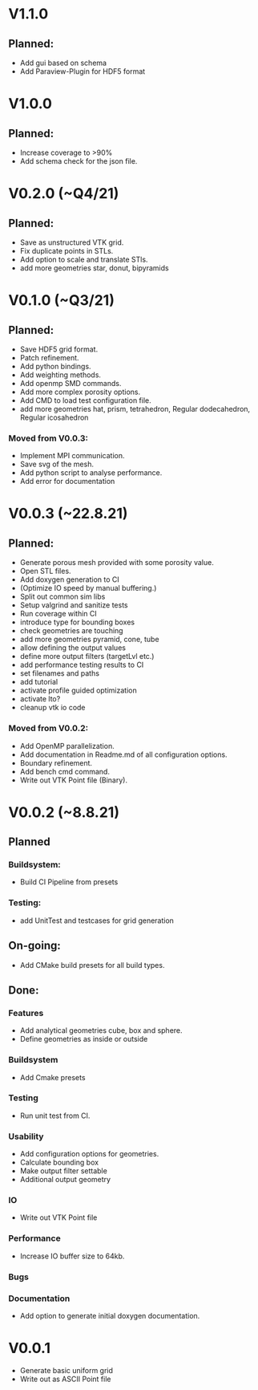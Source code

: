 # V1.1.0

## Planned:

- Add gui based on schema
- Add Paraview-Plugin for HDF5 format

# V1.0.0

## Planned:

- Increase coverage to >90%
- Add schema check for the json file.

# V0.2.0  (~Q4/21)

## Planned:

- Save as unstructured VTK grid.
- Fix duplicate points in STLs.
- Add option to scale and translate STls.
- add more geometries star, donut, bipyramids

# V0.1.0 (~Q3/21)

## Planned:

- Save HDF5 grid format.
- Patch refinement.
- Add python bindings.
- Add weighting methods.
- Add openmp SMD commands.
- Add more complex porosity options.
- Add CMD to load test configuration file.
- add more geometries hat, prism, tetrahedron, Regular dodecahedron, Regular icosahedron

### Moved from V0.0.3:

- Implement MPI communication.
- Save svg of the mesh.
- Add python script to analyse performance.
- Add error for documentation

# V0.0.3 (~22.8.21)

## Planned:

- Generate porous mesh provided with some porosity value.
- Open STL files.
- Add doxygen generation to CI
- (Optimize IO speed by manual buffering.)
- Split out common sim libs
- Setup valgrind and sanitize tests
- Run coverage within CI
- introduce type for bounding boxes
- check geometries are touching
- add more geometries pyramid, cone, tube
- allow defining the output values
- define more output filters (targetLvl etc.)
- add performance testing results to CI
- set filenames and paths
- add tutorial
- activate profile guided optimization
- activate lto?
- cleanup vtk io code

### Moved from V0.0.2:

- Add OpenMP parallelization.
- Add documentation in Readme.md of all configuration options.
- Boundary refinement.
- Add bench cmd command.
- Write out VTK Point file (Binary).


# V0.0.2 (~8.8.21)

## Planned

### Buildsystem:
- Build CI Pipeline from presets

### Testing:
- add UnitTest and testcases for grid generation

## On-going:

- Add CMake build presets for all build types.

## Done:

### Features
- Add analytical geometries cube, box and sphere.
- Define geometries as inside or outside

### Buildsystem
- Add Cmake presets

### Testing
- Run unit test from CI.

### Usability
- Add configuration options for geometries.
- Calculate bounding box
- Make output filter settable
- Additional output geometry


### IO
- Write out VTK Point file

### Performance
- Increase IO buffer size to 64kb.

### Bugs

### Documentation
- Add option to generate initial doxygen documentation.


# V0.0.1

- Generate basic uniform grid
- Write out as ASCII Point file
